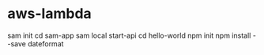 # aws-lambda

sam init
cd sam-app
sam local start-api
cd hello-world
npm init
npm install --save dateformat
